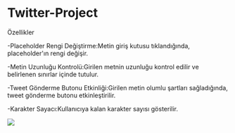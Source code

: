 <h1>Twitter-Project</h1>


Özellikler

-Placeholder Rengi Değiştirme:Metin giriş kutusu tıklandığında, placeholder'ın rengi değişir.

-Metin Uzunluğu Kontrolü:Girilen metnin uzunluğu kontrol edilir ve belirlenen sınırlar içinde tutulur.

-Tweet Gönderme Butonu Etkinliği:Girilen metin olumlu şartları sağladığında, tweet gönderme butonu etkinleştirilir.

-Karakter Sayacı:Kullanıcıya kalan karakter sayısı gösterilir.



<img src=".twitter.gif"/>